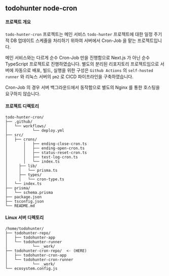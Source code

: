 ## todohunter node-cron
#### 프로젝트 개요
`todo-hunter-cron` 프로젝트는 메인 서비스 `todo-hunter` 프로젝트에 대한 일정 주기적 DB 업데이트 스케줄을 처리하기 위하여 서버에서 Cron-Job 을 맡는 프로젝트입니다.

메인 서비스와는 다르게 순수 Cron-Job 만을 진행함으로 Next.js 가 아닌 순수 TypeScript 프로젝트로 진행하였습니다.
별도의 분리된 리포지토리 프로젝트임으로 서버에 자동으로 배포, 빌드, 실행을 위한 구성은 `Github Actions` 의 `self-hosted runner` 와 리눅스 서버의 `pm2` 로 CICD 파이프라인을 구축하였습니다.

Cron-Job 의 경우 서버 백그라운드에서 동작함으로 별도의 Nginx 를 통한 호스팅을 요구하지 않습니다.

#### 프로젝트 디렉토리
```
todo-hunter-cron/
├── .github/
│   └── workflows/
│		    └── deploy.yml
├── src/
│   ├── crons/
│		│   ├── ending-close-cron.ts
│		│   ├── ending-open-cron.ts
│		│   ├── status-reset-cron.ts
│		│   ├── test-log-cron.ts
│		│   └── index.ts
│	  ├── lib/
│	  │	  └── prisma.ts
│	  ├── types/
│	  │	  └── cron-type.ts
│   └── index.ts
├── prisma/
│   └── schema.prisma
├── package.json
├── tsconfig.json
└── README.md
```

#### Linux 서버 디렉토리
```
/home/todohunter/
├── todohunter-repo/
│   ├── todohunter-app
│   └── todohunter-runner
│		    └── _work/
├── todohunter-cron-repo/  <- (HERE)
│   ├── todohunter-cron-app
│   └── todohunter-cron-runner
│		    └── _work/
└── ecosystem.config.js
```